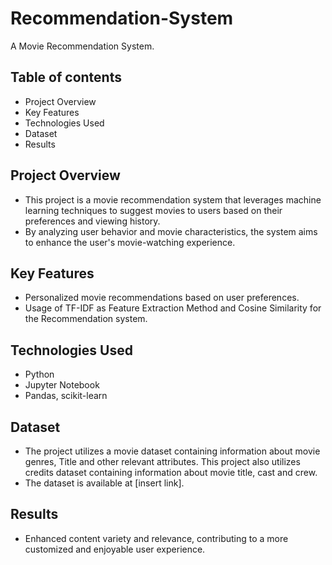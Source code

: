 # Recommendation-System
A Movie Recommendation System.

## Table of contents
- Project Overview
- Key Features
- Technologies Used
- Dataset
- Results

## Project Overview
- This project is a movie recommendation system that leverages machine learning techniques to suggest movies to users based on their preferences and viewing history.
- By analyzing user behavior and movie characteristics, the system aims to enhance the user's movie-watching experience.

## Key Features
- Personalized movie recommendations based on user preferences.
- Usage of TF-IDF as Feature Extraction Method and Cosine Similarity for the Recommendation system.

## Technologies Used
- Python
- Jupyter Notebook
- Pandas, scikit-learn

## Dataset
- The project utilizes a movie dataset containing information about movie genres, Title  and other relevant attributes. This project also utilizes credits dataset containing information about movie title, cast and crew.
- The dataset is available at [insert link].

## Results
- Enhanced content variety and relevance, contributing to a more customized and enjoyable user experience.



